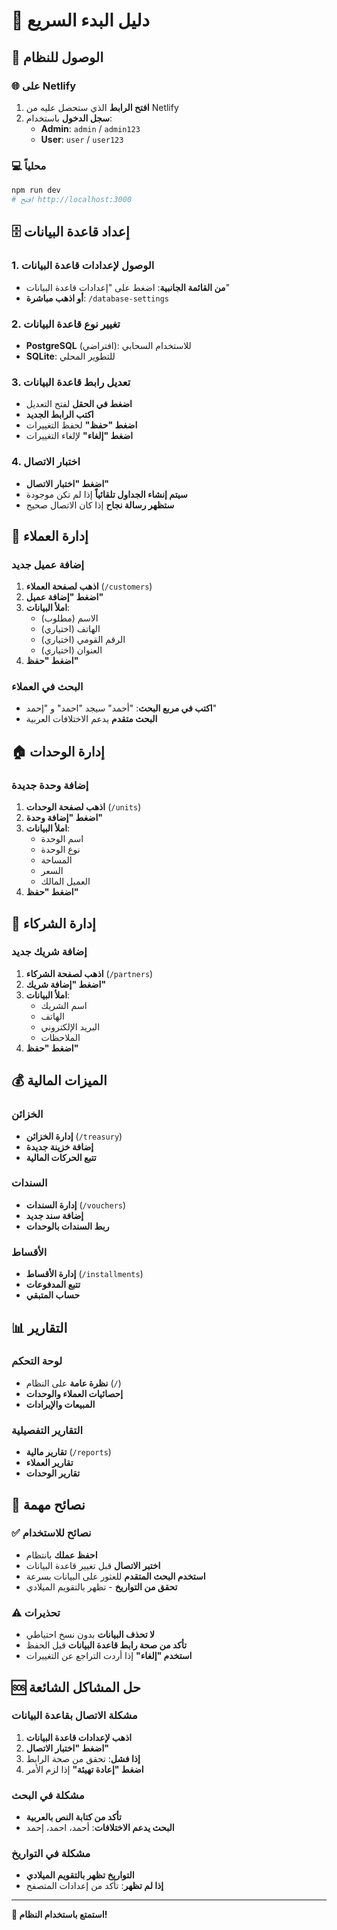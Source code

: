 # 🚀 دليل البدء السريع

## 📱 الوصول للنظام

### 🌐 على Netlify
1. **افتح الرابط** الذي ستحصل عليه من Netlify
2. **سجل الدخول** باستخدام:
   - **Admin**: `admin` / `admin123`
   - **User**: `user` / `user123`

### 💻 محلياً
```bash
npm run dev
# افتح http://localhost:3000
```

## 🗄️ إعداد قاعدة البيانات

### 1. الوصول لإعدادات قاعدة البيانات
- **من القائمة الجانبية**: اضغط على "إعدادات قاعدة البيانات"
- **أو اذهب مباشرة**: `/database-settings`

### 2. تغيير نوع قاعدة البيانات
- **PostgreSQL** (افتراضي): للاستخدام السحابي
- **SQLite**: للتطوير المحلي

### 3. تعديل رابط قاعدة البيانات
- **اضغط في الحقل** لفتح التعديل
- **اكتب الرابط الجديد**
- **اضغط "حفظ"** لحفظ التغييرات
- **اضغط "إلغاء"** لإلغاء التغييرات

### 4. اختبار الاتصال
- **اضغط "اختبار الاتصال"**
- **سيتم إنشاء الجداول تلقائياً** إذا لم تكن موجودة
- **ستظهر رسالة نجاح** إذا كان الاتصال صحيح

## 👥 إدارة العملاء

### إضافة عميل جديد
1. **اذهب لصفحة العملاء** (`/customers`)
2. **اضغط "إضافة عميل"**
3. **املأ البيانات**:
   - الاسم (مطلوب)
   - الهاتف (اختياري)
   - الرقم القومي (اختياري)
   - العنوان (اختياري)
4. **اضغط "حفظ"**

### البحث في العملاء
- **اكتب في مربع البحث**: "أحمد" سيجد "احمد" و "إحمد"
- **البحث متقدم** يدعم الاختلافات العربية

## 🏠 إدارة الوحدات

### إضافة وحدة جديدة
1. **اذهب لصفحة الوحدات** (`/units`)
2. **اضغط "إضافة وحدة"**
3. **املأ البيانات**:
   - اسم الوحدة
   - نوع الوحدة
   - المساحة
   - السعر
   - العميل المالك
4. **اضغط "حفظ"**

## 🤝 إدارة الشركاء

### إضافة شريك جديد
1. **اذهب لصفحة الشركاء** (`/partners`)
2. **اضغط "إضافة شريك"**
3. **املأ البيانات**:
   - اسم الشريك
   - الهاتف
   - البريد الإلكتروني
   - الملاحظات
4. **اضغط "حفظ"**

## 💰 الميزات المالية

### الخزائن
- **إدارة الخزائن** (`/treasury`)
- **إضافة خزينة جديدة**
- **تتبع الحركات المالية**

### السندات
- **إدارة السندات** (`/vouchers`)
- **إضافة سند جديد**
- **ربط السندات بالوحدات**

### الأقساط
- **إدارة الأقساط** (`/installments`)
- **تتبع المدفوعات**
- **حساب المتبقي**

## 📊 التقارير

### لوحة التحكم
- **نظرة عامة** على النظام (`/`)
- **إحصائيات العملاء والوحدات**
- **المبيعات والإيرادات**

### التقارير التفصيلية
- **تقارير مالية** (`/reports`)
- **تقارير العملاء**
- **تقارير الوحدات**

## 🔧 نصائح مهمة

### ✅ نصائح للاستخدام
- **احفظ عملك** بانتظام
- **اختبر الاتصال** قبل تغيير قاعدة البيانات
- **استخدم البحث المتقدم** للعثور على البيانات بسرعة
- **تحقق من التواريخ** - تظهر بالتقويم الميلادي

### ⚠️ تحذيرات
- **لا تحذف البيانات** بدون نسخ احتياطي
- **تأكد من صحة رابط قاعدة البيانات** قبل الحفظ
- **استخدم "إلغاء"** إذا أردت التراجع عن التغييرات

## 🆘 حل المشاكل الشائعة

### مشكلة الاتصال بقاعدة البيانات
1. **اذهب لإعدادات قاعدة البيانات**
2. **اضغط "اختبار الاتصال"**
3. **إذا فشل**: تحقق من صحة الرابط
4. **اضغط "إعادة تهيئة"** إذا لزم الأمر

### مشكلة في البحث
- **تأكد من كتابة النص بالعربية**
- **البحث يدعم الاختلافات**: أحمد، احمد، إحمد

### مشكلة في التواريخ
- **التواريخ تظهر بالتقويم الميلادي**
- **إذا لم تظهر**: تأكد من إعدادات المتصفح

---

**🎉 استمتع باستخدام النظام!**